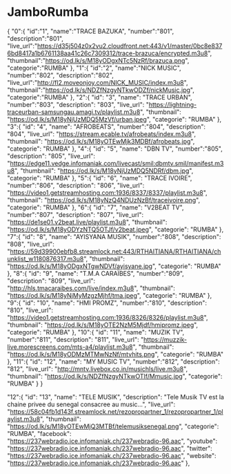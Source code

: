 # JamboRumba
{
  "0":{
  "id":"1",
  "name":"TRACE BAZUKA",
  "number":"801",
  "description":"801",
  "live_url":"https://d35j504z0x2vu2.cloudfront.net:443/v1/master/0bc8e8376bd8417a1b6761138aa41c26c7309312/trace-brazuca/encrypted.m3u8",
  "thumbnail":"https://od.lk/s/M18yODgxNTc5NzRf/brazuca.png",
  "categorie":"RUMBA"
  },
  "1":{
  "id":"2",
  "name":"NICK MUSIC",
  "number":"802",
  "description":"802",
  "live_url":"http://fl2.moveonjoy.com/NICK_MUSIC/index.m3u8",
  "thumbnail":"https://od.lk/s/NDZfNzgyNTkwODZf/nickMusic.jpg",
  "categorie":"RUMBA"
  },
  "2":{
  "id": "3",
  "name": "TRACE URBAN",
  "number":"803",
  "description": "803",
  "live_url": "https://lightning-traceurban-samsungau.amagi.tv/playlist.m3u8",
  "thumbnail": "https://od.lk/s/M18yNjUzMDQ5MzVf/urban.jpeg",
  "categorie": "RUMBA"
  },
  "3":{
  "id": "4",
  "name": "AFROBEATS",
  "number":"804",
  "description": "804",
  "live_url": "https://stream.ecable.tv/afrobeats/index.m3u8",
  "thumbnail": "https://od.lk/s/M18yOTEwMjk3MDBf/afrobeats.jpg",
  "categorie": "RUMBA"
  },
  "4":{
  "id": "5",
  "name": "DBN TV",
  "number":"805",
  "description": "805",
  "live_url": "https://edge11.vedge.infomaniak.com/livecast/smil:dbmtv.smil/manifest.m3u8",
  "thumbnail": "https://od.lk/s/M18yNjUzMDQ5NDRf/dbm.jpg",
  "categorie": "RUMBA"
  },
  "5":{
  "id": "6",
  "name": "TRACE IVOIRE",
  "number":"806",
  "description": "806",
  "live_url": "https://video1.getstreamhosting.com:1936/8337/8337/playlist.m3u8",
  "thumbnail": "https://od.lk/s/M18yNzQ4NDUzNzBf/traceivoire.png",
  "categorie": "RUMBA"
  },
  "6":{
  "id": "7",
  "name": "V2BEAT TV",
  "number":"807",
  "description": "807",
  "live_url": "https://de1se01.v2beat.live/playlist.m3u8",
  "thumbnail": "https://od.lk/s/M18yODYzNTQ5OTJf/v2beat.jpeg",
  "categorie": "RUMBA"
  },
  "7":{
  "id": "8",
  "name": "AYISYANA MUSIK",
  "number":"808",
  "description": "808",
  "live_url": "https://59d39900ebfb8.streamlock.net:443/RTHAITIANA/RTHAITIANA/chunklist_w1180876317.m3u8",
  "thumbnail": "https://od.lk/s/M18yODgxNTgwNDVf/ayisyane.jpg",
  "categorie": "RUMBA"
  },
  "8":{
  "id": "9",
  "name": "T.M.A CARAÏBES",
  "number":"809",
  "description": "809",
  "live_url": "http://hls.tmacaraibes.com/live/index.m3u8",
  "thumbnail": "https://od.lk/s/M18yNjMyMzgzMjhf/tma.jpeg",
  "categorie": "RUMBA"
  },
  "9":{
  "id": "10",
  "name": "HMI PROMZ",
  "number":"810",
  "description": "810",
  "live_url": "https://video1.getstreamhosting.com:1936/8326/8326/playlist.m3u8",
  "thumbnail": "https://od.lk/s/M18yOTE2NzM5Mjdf/hmipromz.jpeg",
  "categorie": "RUMBA"
  },
  "10":{
  "id": "11",
  "name": "MUZIK TV",
  "number":"811",
  "description": "811",
  "live_url": "https://muzzik-live.morescreens.com/mts-a4/playlist.m3u8",
  "thumbnail": "https://od.lk/s/M18yODMzMTMwNzNf/mtvhits.png",
  "categorie": "RUMBA"
  },
  "11":{
  "id": "12",
  "name": "MY MUSIC TV",
  "number":"812",
  "description": "812",
  "live_url": "http://mntv.livebox.co.in/musichls/live.m3u8",
  "thumbnail": "https://od.lk/s/NDZfNzgyNTkwOTlf/Mmusic.jpg",
  "categorie": "RUMBA"
  }
}


"12":{
  "id": "13",
  "name": "TELE MUSIK",
  "description": "Tele Musik TV est la chaine privee du senegal consacree au music...",
  "live_url": "https://58c04fb1d143f.streamlock.net/rezopropartner_1/rezopropartner_1/playlist.m3u8",
  "thumbnail": "https://od.lk/s/M18yOTEwMjQ3MTBf/telemusiksenegal.png",
  "categorie": "RUMBA",
  "facebook": "https://237webradio.ice.infomaniak.ch/237webradio-96.aac",
  "youtube": "https://237webradio.ice.infomaniak.ch/237webradio-96.aac",
  "twitter": "https://237webradio.ice.infomaniak.ch/237webradio-96.aac",
  "website": "https://237webradio.ice.infomaniak.ch/237webradio-96.aac"
  },
